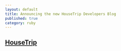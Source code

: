 ```yaml
---
layout: default
title: Announcing the new HouseTrip Developers Blog
published: true
category: ruby
---
```


## [HouseTrip](http://housetrip.com)
